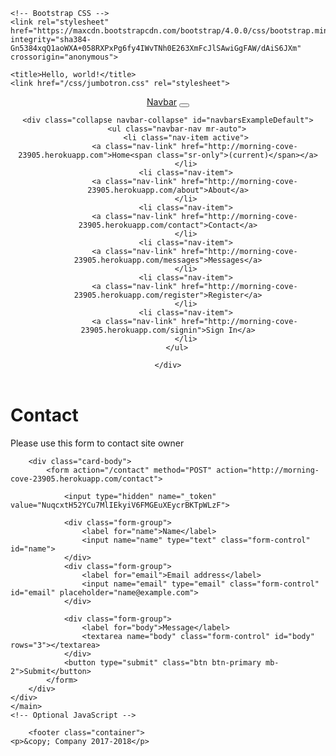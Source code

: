 <html lang="en">


<head>
    <!-- Required meta tags -->
    <meta charset="utf-8">
    <meta name="viewport" content="width=device-width, initial-scale=1, shrink-to-fit=no">

    <!-- Bootstrap CSS -->
    <link rel="stylesheet" href="https://maxcdn.bootstrapcdn.com/bootstrap/4.0.0/css/bootstrap.min.css" integrity="sha384-Gn5384xqQ1aoWXA+058RXPxPg6fy4IWvTNh0E263XmFcJlSAwiGgFAW/dAiS6JXm" crossorigin="anonymous">

    <title>Hello, world!</title>
    <link href="/css/jumbotron.css" rel="stylesheet">
</head>
<body>

<div class="container">
    <header>
        <nav class="navbar navbar-expand-md navbar-dark fixed-top bg-dark">
    <a class="navbar-brand" href="#">Navbar</a>
    <button class="navbar-toggler" type="button" data-toggle="collapse" data-target="#navbarsExampleDefault"
            aria-controls="navbarsExampleDefault" aria-expanded="false" aria-label="Toggle navigation">
        <span class="navbar-toggler-icon"></span>
    </button>

    <div class="collapse navbar-collapse" id="navbarsExampleDefault">
        <ul class="navbar-nav mr-auto">
            <li class="nav-item active">
                <a class="nav-link" href="http://morning-cove-23905.herokuapp.com">Home<span class="sr-only">(current)</span></a>
            </li>
            <li class="nav-item">
                <a class="nav-link" href="http://morning-cove-23905.herokuapp.com/about">About</a>
            </li>
            <li class="nav-item">
                <a class="nav-link" href="http://morning-cove-23905.herokuapp.com/contact">Contact</a>
            </li>
            <li class="nav-item">
                <a class="nav-link" href="http://morning-cove-23905.herokuapp.com/messages">Messages</a>
            </li>
            <li class="nav-item">
                <a class="nav-link" href="http://morning-cove-23905.herokuapp.com/register">Register</a>
            </li>
            <li class="nav-item">
                <a class="nav-link" href="http://morning-cove-23905.herokuapp.com/signin">Sign In</a>
            </li>
        </ul>

    </div>
</nav>    </header>
    <main role="main">
            <div class="card mt-3 pl-2 pr-2">
        <div class="card-title"><h1>Contact</h1>
            <p class="lead">Please use this form to contact site owner</p></div>

        <div class="card-body">
            <form action="/contact" method="POST" action="http://morning-cove-23905.herokuapp.com/contact">

                <input type="hidden" name="_token" value="NuqcxtH52YCu7MlIEkyiV6FMGEuXEycrBKTpWLzF">

                <div class="form-group">
                    <label for="name">Name</label>
                    <input name="name" type="text" class="form-control" id="name">
                </div>
                <div class="form-group">
                    <label for="email">Email address</label>
                    <input name="email" type="email" class="form-control" id="email" placeholder="name@example.com">
                </div>

                <div class="form-group">
                    <label for="body">Message</label>
                    <textarea name="body" class="form-control" id="body" rows="3"></textarea>
                </div>
                <button type="submit" class="btn btn-primary mb-2">Submit</button>
            </form>
        </div>
    </div>
    </main>
    <!-- Optional JavaScript -->
<!-- jQuery first, then Popper.js, then Bootstrap JS -->
<script src="https://code.jquery.com/jquery-3.2.1.slim.min.js" integrity="sha384-KJ3o2DKtIkvYIK3UENzmM7KCkRr/rE9/Qpg6aAZGJwFDMVNA/GpGFF93hXpG5KkN" crossorigin="anonymous"></script>
<script src="https://cdnjs.cloudflare.com/ajax/libs/popper.js/1.12.9/umd/popper.min.js" integrity="sha384-ApNbgh9B+Y1QKtv3Rn7W3mgPxhU9K/ScQsAP7hUibX39j7fakFPskvXusvfa0b4Q" crossorigin="anonymous"></script>
<script src="https://maxcdn.bootstrapcdn.com/bootstrap/4.0.0/js/bootstrap.min.js" integrity="sha384-JZR6Spejh4U02d8jOt6vLEHfe/JQGiRRSQQxSfFWpi1MquVdAyjUar5+76PVCmYl" crossorigin="anonymous"></script>    <footer>
        <footer class="container">
    <p>&copy; Company 2017-2018</p>
</footer>    </footer>
</div>
</body>
</html>
